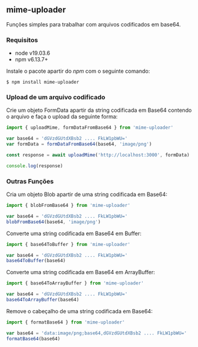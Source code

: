 ## mime-uploader
Funções simples para trabalhar com arquivos codificados em base64.

### Requisitos
* node v19.03.6
* npm v6.13.7+

Instale o pacote apartir do *npm* com o seguinte comando:
```console
$ npm install mime-uploader
```

### Upload de um arquivo codificado

Crie um objeto FormData apartir da string codificada em Base64 contendo o arquivo e faça o upload da seguinte forma:
``` javascript
import { uploadMime, formDataFromBase64 } from 'mime-uploader'

var base64 = 'dGVzdGUtdXBsb2 .... FkLW1pbWU='
var formData = formDataFromBase64(base64, 'image/png')

const response = await uploadMime('http://localhost:3000', formData)

console.log(response)

```

### Outras Funções

Cria um objeto Blob apartir de uma string codificada em Base64:
``` javascript
import { blobFromBase64 } from 'mime-uploader'

var base64 = 'dGVzdGUtdXBsb2 .... FkLW1pbWU='
blobFromBase64(base64, 'image/png')

```

Converte uma string codificada em Base64 em Buffer:
``` javascript
import { base64ToBuffer } from 'mime-uploader'

var base64 = 'dGVzdGUtdXBsb2 .... FkLW1pbWU='
base64ToBuffer(base64)

```

Converte uma string codificada em Base64 em ArrayBuffer:
``` javascript
import { base64ToArrayBuffer } from 'mime-uploader'

var base64 = 'dGVzdGUtdXBsb2 .... FkLW1pbWU='
base64ToArrayBuffer(base64)

```

Remove o cabeçalho de uma string codificada em Base64:
``` javascript
import { formatBase64 } from 'mime-uploader'

var base64 = 'data:image/png;base64,dGVzdGUtdXBsb2 .... FkLW1pbWU='
formatBase64(base64)

```




